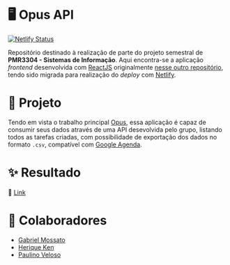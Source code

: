 # 🖥️ Opus API

[![Netlify Status](https://api.netlify.com/api/v1/badges/b6fb9afa-f854-4545-8f41-231cf095d2b8/deploy-status)](https://app.netlify.com/sites/opus-api/deploys)

Repositório destinado à realização de parte do projeto semestral de **PMR3304 - Sistemas de Informação**. Aqui encontra-se a aplicação *frontend* desenvolvida com [ReactJS](https://pt-br.reactjs.org/) originalmente [nesse outro repositório](https://github.com/HenriqueKen/opus_API2), tendo sido migrada para realização do *deploy* com [Netlify](https://www.netlify.com/).

# 📝 Projeto

Tendo em vista o trabalho principal [Opus](https://github.com/gvmossato/opus), essa aplicação é capaz de consumir seus dados através de uma API desevolvida pelo grupo, listando todos as tarefas criadas, com possibilidade de exportação dos dados no formato `.csv`, compatível com [Google Agenda](https://workspace.google.com/intl/pt-BR/products/calendar/).

# ✨ Resultado

🔗 [Link](https://opus-api.netlify.app/)

# 🧙 Colaboradores

* [Gabriel Mossato](https://github.com/gvmossato)
* [Herique Ken](https://github.com/HenriqueKen)
* [Paulino Veloso](https://github.com/pfvelu)
